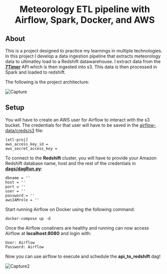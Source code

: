 
<h1 align="center">Meteorology ETL pipeline with Airflow, Spark, Docker, and AWS </h1>

## About

This is a project designed to practice my learnings in multiple technologies. In this project I develop a data ingestion pipeline that extracts meteorology data to ultimatley load to a Redshift datawarehouse. I extract data from the [**7Timer**](http://www.7timer.info/doc.php) API which is then ingested into s3. This data is then processed in Spark and loaded to redshift. 

The following is the project architecture:

![Capture](https://user-images.githubusercontent.com/28849195/186055102-50702601-c81f-483c-9bfb-f5cb34498d31.PNG)


## Setup

You will have to create an AWS user for Airflow to interact with the s3 bucket.
The credentials for that user will have to be saved in the [airflow-data/creds/s3](https://github.com/QuinnCummings/Meteorology-ETL_Airflow-Spark-Docker-AWS/tree/main/airflow-data/creds) file:

    [etl-proj]
    aws_access_key_id = 
    aws_secret_access_key = 

To connect to the **Redshift** cluster, you will have to provide your Amazon Redshift database name, host and the rest of the credentials in [**dags/dagRun.py**](https://github.com/QuinnCummings/Meteorology-ETL_Airflow-Spark-Docker-AWS/blob/main/dags/dagRun.py):
    
    dbname = ''
    host = ''
    port = ''
    user = ''
    password = ''
    awsIAMrole = ''
    
Start running Airflow on Docker using the following command:

    docker-compose up -d

Once the Airflow conatiners are healthy and running can now access Airflow at **localhost:8080** and login with:

    User: Airflow
    Password: Airflow
    
Now you can use airflow to execute and schedule the **api_to_redshift** dag!

![Capture2](https://user-images.githubusercontent.com/28849195/186057805-605c5959-e726-4170-9773-2c0baf006a58.PNG)
